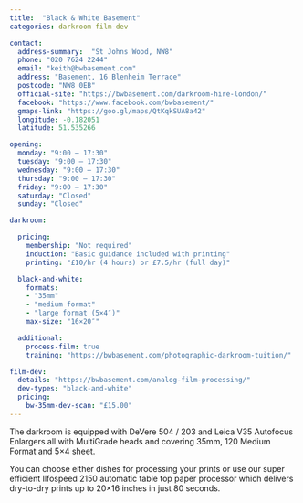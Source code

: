 ```yaml
---
title:  "Black & White Basement"
categories: darkroom film-dev

contact:
  address-summary:  "St Johns Wood, NW8"
  phone: "020 7624 2244"
  email: "keith@bwbasement.com"
  address: "Basement, 16 Blenheim Terrace"
  postcode: "NW8 0EB"
  official-site: "https://bwbasement.com/darkroom-hire-london/"
  facebook: "https://www.facebook.com/bwbasement/"
  gmaps-link: "https://goo.gl/maps/QtKqkSUA8a42"
  longitude: -0.182051
  latitude: 51.535266

opening:
  monday: "9:00 – 17:30"
  tuesday: "9:00 – 17:30"
  wednesday: "9:00 – 17:30"
  thursday: "9:00 – 17:30"
  friday: "9:00 – 17:30"
  saturday: "Closed"
  sunday: "Closed"

darkroom:

  pricing:
    membership: "Not required"
    induction: "Basic guidance included with printing"
    printing: "£10/hr (4 hours) or £7.5/hr (full day)"

  black-and-white:
    formats:
    - "35mm"
    - "medium format"
    - "large format (5×4″)"
    max-size: "16×20″"

  additional:
    process-film: true
    training: "https://bwbasement.com/photographic-darkroom-tuition/"

film-dev:
  details: "https://bwbasement.com/analog-film-processing/"
  dev-types: "black-and-white"  
  pricing:
    bw-35mm-dev-scan: "£15.00"
---
```


The darkroom is equipped with DeVere 504 / 203 and Leica V35 Autofocus Enlargers all with MultiGrade heads and covering 35mm, 120 Medium Format and 5×4 sheet.

You can choose either dishes for processing  your prints or use our super efficient Ilfospeed 2150 automatic table top paper processor which delivers dry-to-dry prints up to 20×16 inches in just 80 seconds.
